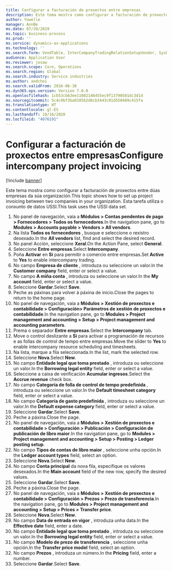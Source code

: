 ```yaml
---
title: Configurar a facturación de proxectos entre empresas
description: Este tema mostra como configurar a facturación de proxectos entre dúas empresas da súa organización.
author: Yowelle
manager: AnnBe
ms.date: 07/29/2019
ms.topic: business-process
ms.prod: ''
ms.service: dynamics-ax-applications
ms.technology: ''
ms.search.form: VendTable, InterCompanyTradingRelationSetupVendor, SysDataAreaSelectLookup, ProjParameters, ProjPosting, ProjTransferPrice
audience: Application User
ms.reviewer: josaw
ms.search.scope: Core, Operations
ms.search.region: Global
ms.search.industry: Service industries
ms.author: andchoi
ms.search.validFrom: 2016-06-30
ms.dyn365.ops.version: Version 7.0.0
ms.openlocfilehash: 1cb53cb63ee11082146455ec9f13790501dc3d1d
ms.sourcegitcommit: 5c4c9bf3ba018562d6cb3443c01d550489c415fa
ms.translationtype: HT
ms.contentlocale: gl-ES
ms.lasthandoff: 10/16/2020
ms.locfileid: "4076191"
---
```

# <a name="configure-intercompany-project-invoicing"></a><span data-ttu-id="9e443-103">Configurar a facturación de proxectos entre empresas</span><span class="sxs-lookup"><span data-stu-id="9e443-103">Configure intercompany project invoicing</span></span>

[!include [banner](../../includes/banner.md)]

<span data-ttu-id="9e443-104">Este tema mostra como configurar a facturación de proxectos entre dúas empresas da súa organización.</span><span class="sxs-lookup"><span data-stu-id="9e443-104">This topic shows how to set up project invoicing between two companies in your organization.</span></span> <span data-ttu-id="9e443-105">Esta tarefa utiliza o conxunto de datos USSI.</span><span class="sxs-lookup"><span data-stu-id="9e443-105">This task uses the USSI data set.</span></span>

1. <span data-ttu-id="9e443-106">No panel de navegación, vaia a **Módulos > Contas pendentes de pago > Fornecedores > Todos os fornecedores**.</span><span class="sxs-lookup"><span data-stu-id="9e443-106">In the navigation pane, go to **Modules > Accounts payable > Vendors > All vendors**.</span></span>
2. <span data-ttu-id="9e443-107">Na lista **Todos os fornecedores** , busque e seleccione o rexistro desexado.</span><span class="sxs-lookup"><span data-stu-id="9e443-107">In the **All vendors** list, find and select the desired record.</span></span>
3. <span data-ttu-id="9e443-108">No panel Acción, seleccione **Xeral**.</span><span class="sxs-lookup"><span data-stu-id="9e443-108">On the Action Pane, select **General**.</span></span>
4. <span data-ttu-id="9e443-109">Seleccione **Entre empresas**.</span><span class="sxs-lookup"><span data-stu-id="9e443-109">Select **Intercompany**.</span></span>
5. <span data-ttu-id="9e443-110">Poña **Activar** en **Si** para permitir o comercio entre empresas.</span><span class="sxs-lookup"><span data-stu-id="9e443-110">Set **Active** to **Yes** to enable intercompany trading.</span></span>
6. <span data-ttu-id="9e443-111">No campo **Empresa de cliente** , introduza ou seleccione un valor.</span><span class="sxs-lookup"><span data-stu-id="9e443-111">In the **Customer company** field, enter or select a value.</span></span>
7. <span data-ttu-id="9e443-112">No campo **A miña conta** , introduza ou seleccione un valor.</span><span class="sxs-lookup"><span data-stu-id="9e443-112">In the **My account** field, enter or select a value.</span></span>
8. <span data-ttu-id="9e443-113">Seleccione **Gardar**.</span><span class="sxs-lookup"><span data-stu-id="9e443-113">Select **Save**.</span></span>
9. <span data-ttu-id="9e443-114">Peche as páxinas para volver á páxina de inicio.</span><span class="sxs-lookup"><span data-stu-id="9e443-114">Close the pages to return to the home page.</span></span>
10. <span data-ttu-id="9e443-115">No panel de navegación, vaia a **Módulos > Xestión de proxectos e contabilidade > Configuración> Parámetros de xestión de proxectos e contabilidade**.</span><span class="sxs-lookup"><span data-stu-id="9e443-115">In the navigation pane, go to **Modules > Project management and accounting > Setup > Project management and accounting parameters**.</span></span>
11. <span data-ttu-id="9e443-116">Prema o separador **Entre empresas**.</span><span class="sxs-lookup"><span data-stu-id="9e443-116">Select the **Intercompany** tab.</span></span>
12. <span data-ttu-id="9e443-117">Move o control deslizante a **Si** para activar a programación de recursos e as follas de control de tempo entre empresas.</span><span class="sxs-lookup"><span data-stu-id="9e443-117">Move the slider to **Yes** to enable intercompany resource scheduling and timesheets.</span></span>
13. <span data-ttu-id="9e443-118">Na lista, marque a fila seleccionada.</span><span class="sxs-lookup"><span data-stu-id="9e443-118">In the list, mark the selected row.</span></span>
14. <span data-ttu-id="9e443-119">Seleccione **Nova**.</span><span class="sxs-lookup"><span data-stu-id="9e443-119">Select **New**.</span></span>
15. <span data-ttu-id="9e443-120">No campo **Entidade legal que toma prestado** , introduza ou seleccione un valor.</span><span class="sxs-lookup"><span data-stu-id="9e443-120">In the **Borrowing legal entity** field, enter or select a value.</span></span>
16. <span data-ttu-id="9e443-121">Seleccione a caixa de verificación **Acumular ingresos**.</span><span class="sxs-lookup"><span data-stu-id="9e443-121">Select the **Accrue revenue** check box.</span></span>
17. <span data-ttu-id="9e443-122">No campo **Categoría de folla de control de tempo predefinida** , introduza ou seleccione un valor.</span><span class="sxs-lookup"><span data-stu-id="9e443-122">In the **Default timesheet category** field, enter or select a value.</span></span>
18. <span data-ttu-id="9e443-123">No campo **Categoría de gasto predefinida** , introduza ou seleccione un valor.</span><span class="sxs-lookup"><span data-stu-id="9e443-123">In the **Default expense category** field, enter or select a value.</span></span>
19. <span data-ttu-id="9e443-124">Seleccione **Gardar**.</span><span class="sxs-lookup"><span data-stu-id="9e443-124">Select **Save**.</span></span>
20. <span data-ttu-id="9e443-125">Peche a páxina.</span><span class="sxs-lookup"><span data-stu-id="9e443-125">Close the page.</span></span>
21. <span data-ttu-id="9e443-126">No panel de navegación, vaia a **Módulos > Xestión de proxectos e contabilidade > Configuración > Publicación > Configuración de publicación de libro maior**.</span><span class="sxs-lookup"><span data-stu-id="9e443-126">In the navigation pane, go to **Modules > Project management and accounting > Setup > Posting > Ledger posting setup**.</span></span>
22. <span data-ttu-id="9e443-127">No campo **Tipos de contas de libro maior** , seleccione unha opción.</span><span class="sxs-lookup"><span data-stu-id="9e443-127">In the **Ledger account types** field, select an option.</span></span>
23. <span data-ttu-id="9e443-128">Seleccione **Nova**.</span><span class="sxs-lookup"><span data-stu-id="9e443-128">Select **New**.</span></span>
24. <span data-ttu-id="9e443-129">No campo **Conta principal** da nova fila, especifique os valores desexados.</span><span class="sxs-lookup"><span data-stu-id="9e443-129">In the **Main account** field of the new row, specify the desired values.</span></span>
25. <span data-ttu-id="9e443-130">Seleccione **Gardar**.</span><span class="sxs-lookup"><span data-stu-id="9e443-130">Select **Save**.</span></span>
26. <span data-ttu-id="9e443-131">Peche a páxina.</span><span class="sxs-lookup"><span data-stu-id="9e443-131">Close the page.</span></span>
27. <span data-ttu-id="9e443-132">No panel de navegación, vaia a **Módulos > Xestión de proxectos e contabilidade > Configuración > Prezos > Prezo de transferencia**.</span><span class="sxs-lookup"><span data-stu-id="9e443-132">In the navigation pane, go to **Modules > Project management and accounting > Setup > Prices > Transfer price**.</span></span>
28. <span data-ttu-id="9e443-133">Seleccione **Nova**.</span><span class="sxs-lookup"><span data-stu-id="9e443-133">Select **New**.</span></span>
29. <span data-ttu-id="9e443-134">No campo **Data de entrada en vigor** , introduza unha data.</span><span class="sxs-lookup"><span data-stu-id="9e443-134">In the **Effective date** field, enter a date.</span></span>
30. <span data-ttu-id="9e443-135">No campo **Entidade legal que toma prestado** , introduza ou seleccione un valor.</span><span class="sxs-lookup"><span data-stu-id="9e443-135">In the **Borrowing legal entity** field, enter or select a value.</span></span>
31. <span data-ttu-id="9e443-136">No campo **Modelo de prezo de transferencia** , seleccione unha opción.</span><span class="sxs-lookup"><span data-stu-id="9e443-136">In the **Transfer price model** field, select an option.</span></span>
32. <span data-ttu-id="9e443-137">No campo **Prezos** , introduza un número.</span><span class="sxs-lookup"><span data-stu-id="9e443-137">In the **Pricing** field, enter a number.</span></span>
33. <span data-ttu-id="9e443-138">Seleccione **Gardar**.</span><span class="sxs-lookup"><span data-stu-id="9e443-138">Select **Save**.</span></span>

